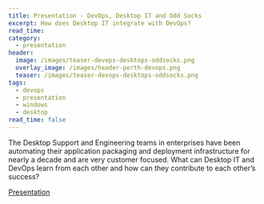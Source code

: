 ```yaml
---
title: Presentation - DevOps, Desktop IT and Odd Socks
excerpt: How does Desktop IT integrate with DevOps?
read_time:
category:
  - presentation
header:
  image: /images/teaser-devops-desktops-oddsocks.png
  overlay_image: /images/header-perth-devops.png
  teaser: /images/teaser-devops-desktops-oddsocks.png
tags:
  - devops
  - presentation
  - windows
  - desktop
read_time: false
---
```


The Desktop Support and Engineering teams in enterprises have been automating their application packaging and deployment infrastructure for nearly a decade and are very customer focused. What can Desktop IT and DevOps learn from each other and how can they contribute to each other’s success?

[Presentation](https://speakerdeck.com/glennsarti/devops-desktop-it-and-odd-socks-perth-devops-12-june-2014)